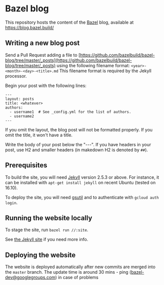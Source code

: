 # Bazel blog

This repository hosts the content of the [Bazel](https://bazel.build) blog, available at https://blog.bazel.build/

## Writing a new blog post

Send a Pull Request adding a file to [https://github.com/bazelbuild/bazel-blog/tree/master/_posts](https://github.com/bazelbuild/bazel-blog/tree/master/_posts)
using the following filename format: `<year>-<month>-<day>-<title>.md` This filename format
is required by the Jekyll processor.

Begin your post with the following lines:

```
---
layout: posts
title: <whatever>
authors:
  - username1  # See _config.yml for the list of authors.
  - username2
---
```

If you omit the layout, the blog post will not be formatted properly. If you
omit the title, it won't have a title.

Write the body of your post below the "---". If you have headers in your post,
use H2 and smaller headers (in makedown H2 is denoted by `##`).

## Prerequisites

To build the site, you will need [Jekyll](http://jekyllrb.com) version 2.5.3 or
above. For instance, it can be installed with `apt-get install jekyll` on recent
Ubuntu (tested on 16.10).

To deploy the site, you will need [gsutil](https://cloud.google.com/storage/docs/gsutil)
and to authenticate with `gcloud auth login`.

## Running the website locally

To stage the site, run `bazel run //:site`.

See [the Jekyll site](http://jekyllrb.com/docs) if you need more info.

## Deploying the website

The website is deployed automatically after new commits are merged into the `master` branch. 
The update time is around 30 mins - ping (bazel-dev@googlegroups.com) in case of problems
